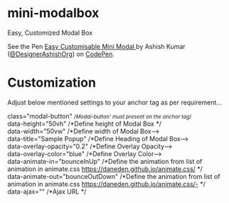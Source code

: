 # mini-modalbox
Easy, Customized Modal Box

<p data-height="500" data-theme-id="dark" data-slug-hash="bBOejQ" data-default-tab="js,result" data-user="DesignerAshishOrg" data-embed-version="2" data-pen-title="Easy Customisable Mini Modal " class="codepen">See the Pen <a href="http://codepen.io/DesignerAshishOrg/pen/bBOejQ/">Easy Customisable Mini Modal </a> by Ashish Kumar (<a href="http://codepen.io/DesignerAshishOrg">@DesignerAshishOrg</a>) on <a href="http://codepen.io">CodePen</a>.</p>
<script async src="https://production-assets.codepen.io/assets/embed/ei.js"></script>


# Customization
Adjust below mentioned settings to your anchor tag as per requirement...

class="modal-button"                  <small>/*Modal-button' must present on the anchor tag*/</small> <br>
data-height="50vh"                    /*Define height of Modal Box */ <br>
data-width="50vw"                     /*Define width of Modal Box-->  <br>
data-title="Sample Popup"             /*Define Heading of Modal Box--> <br>
data-overlay-opacity="0.2"            /*Define Overlay Opacity--><br>
data-overlay-color="blue"             /*Define Overlay Color--><br>
data-animate-in="bounceInUp"          /*Define the animation from list of animation in animate.css https://daneden.github.io/animate.css/ */ <br>
data-animate-out="bounceOutDown"      /*Define the animation from list of animation in animate.css https://daneden.github.io/animate.css/- */ <br>
data-ajax=""                          /*Ajax URL */ <br>
